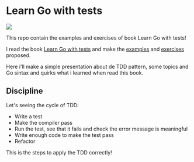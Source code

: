 # Learn Go with tests
<img align="center" src="https://3903010379-files.gitbook.io/~/files/v0/b/gitbook-x-prod.appspot.com/o/spaces%2F-L9Tqx5WSaiE4u24Pk05-2910905616%2Fuploads%2Fgit-blob-cad524fa8cb34476d131615dfd4861f9aa63a7c4%2Fred-green-blue-gophers-smaller.png?alt=media" />


This repo contain the examples and exercises of book Learn Go with tests! 

I read the book [Learn Go with tests](https://quii.gitbook.io/learn-go-with-tests/) and make the [examples](...) and [exercises](...) proposed.

Here i'll make a simple presentation about de TDD pattern, some topics and Go sintax and quirks what i learned when read this book.

## Discipline
Let's seeing the cycle of TDD:

- Write a test
- Make the compiler pass
- Run the test, see that it fails and check the error message is meaningful
- Write enough code to make the test pass
- Refactor

This is the steps to apply the TDD correctly!
